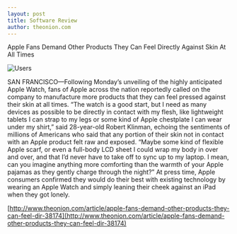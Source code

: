 ```yaml
---
layout: post
title: Software Review
author: theonion.com
---
```


Apple Fans Demand Other Products They Can Feel Directly Against Skin At All Times

![Users](http://i.onionstatic.com/onion/2883/9/16x9/1200.jpg)

SAN FRANCISCO—Following Monday’s unveiling of the highly anticipated Apple
Watch, fans of Apple across the nation reportedly called on the company to
manufacture more products that they can feel pressed against their skin at all
times. “The watch is a good start, but I need as many devices as possible to be
directly in contact with my flesh, like lightweight tablets I can strap to my
legs or some kind of Apple chestplate I can wear under my shirt,” said
28-year-old Robert Klinman, echoing the sentiments of millions of Americans who
said that any portion of their skin not in contact with an Apple product felt
raw and exposed. “Maybe some kind of flexible Apple scarf, or even a full-body
LCD sheet I could wrap my body in over and over, and that I’d never have to
take off to sync up to my laptop. I mean, can you imagine anything more
comforting than the warmth of your Apple pajamas as they gently charge through
the night?” At press time, Apple consumers confirmed they would do their best
with existing technology by wearing an Apple Watch and simply leaning their
cheek against an iPad when they got lonely.

[http://www.theonion.com/article/apple-fans-demand-other-products-they-can-feel-dir-38174](http://www.theonion.com/article/apple-fans-demand-other-products-they-can-feel-dir-38174)
